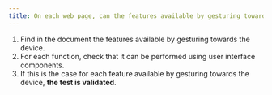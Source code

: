 ```yaml
---
title: On each web page, can the features available by gesturing towards the device be performed with user [interface components](#user-interface-component) (excluding special cases)?
---
```


1. Find in the document the features available by gesturing towards the device.
2. For each function, check that it can be performed using user interface components.
3. If this is the case for each feature available by gesturing towards the device, **the test is validated**.
